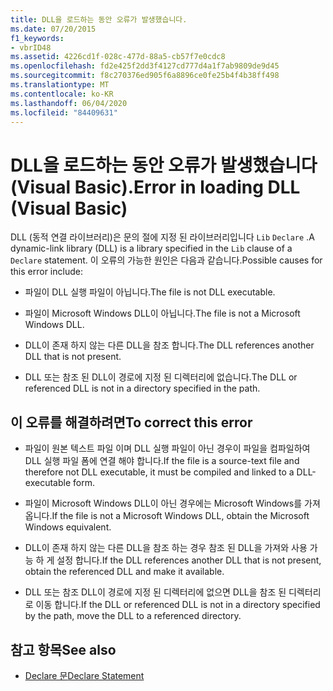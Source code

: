 ```yaml
---
title: DLL을 로드하는 동안 오류가 발생했습니다.
ms.date: 07/20/2015
f1_keywords:
- vbrID48
ms.assetid: 4226cd1f-028c-477d-88a5-cb57f7e0cdc8
ms.openlocfilehash: fd2e425f2dd3f4127cd777d4a1f7ab9809de9d45
ms.sourcegitcommit: f8c270376ed905f6a8896ce0fe25b4f4b38ff498
ms.translationtype: MT
ms.contentlocale: ko-KR
ms.lasthandoff: 06/04/2020
ms.locfileid: "84409631"
---
```

# <a name="error-in-loading-dll-visual-basic"></a><span data-ttu-id="baa66-102">DLL을 로드하는 동안 오류가 발생했습니다(Visual Basic).</span><span class="sxs-lookup"><span data-stu-id="baa66-102">Error in loading DLL (Visual Basic)</span></span>
<span data-ttu-id="baa66-103">DLL (동적 연결 라이브러리)은 문의 절에 지정 된 라이브러리입니다 `Lib` `Declare` .</span><span class="sxs-lookup"><span data-stu-id="baa66-103">A dynamic-link library (DLL) is a library specified in the `Lib` clause of a `Declare` statement.</span></span> <span data-ttu-id="baa66-104">이 오류의 가능한 원인은 다음과 같습니다.</span><span class="sxs-lookup"><span data-stu-id="baa66-104">Possible causes for this error include:</span></span>  
  
- <span data-ttu-id="baa66-105">파일이 DLL 실행 파일이 아닙니다.</span><span class="sxs-lookup"><span data-stu-id="baa66-105">The file is not DLL executable.</span></span>  
  
- <span data-ttu-id="baa66-106">파일이 Microsoft Windows DLL이 아닙니다.</span><span class="sxs-lookup"><span data-stu-id="baa66-106">The file is not a Microsoft Windows DLL.</span></span>  
  
- <span data-ttu-id="baa66-107">DLL이 존재 하지 않는 다른 DLL을 참조 합니다.</span><span class="sxs-lookup"><span data-stu-id="baa66-107">The DLL references another DLL that is not present.</span></span>  
  
- <span data-ttu-id="baa66-108">DLL 또는 참조 된 DLL이 경로에 지정 된 디렉터리에 없습니다.</span><span class="sxs-lookup"><span data-stu-id="baa66-108">The DLL or referenced DLL is not in a directory specified in the path.</span></span>  
  
## <a name="to-correct-this-error"></a><span data-ttu-id="baa66-109">이 오류를 해결하려면</span><span class="sxs-lookup"><span data-stu-id="baa66-109">To correct this error</span></span>  
  
- <span data-ttu-id="baa66-110">파일이 원본 텍스트 파일 이며 DLL 실행 파일이 아닌 경우이 파일을 컴파일하여 DLL 실행 파일 폼에 연결 해야 합니다.</span><span class="sxs-lookup"><span data-stu-id="baa66-110">If the file is a source-text file and therefore not DLL executable, it must be compiled and linked to a DLL-executable form.</span></span>  
  
- <span data-ttu-id="baa66-111">파일이 Microsoft Windows DLL이 아닌 경우에는 Microsoft Windows를 가져옵니다.</span><span class="sxs-lookup"><span data-stu-id="baa66-111">If the file is not a Microsoft Windows DLL, obtain the Microsoft Windows equivalent.</span></span>  
  
- <span data-ttu-id="baa66-112">DLL이 존재 하지 않는 다른 DLL을 참조 하는 경우 참조 된 DLL을 가져와 사용 가능 하 게 설정 합니다.</span><span class="sxs-lookup"><span data-stu-id="baa66-112">If the DLL references another DLL that is not present, obtain the referenced DLL and make it available.</span></span>  
  
- <span data-ttu-id="baa66-113">DLL 또는 참조 DLL이 경로에 지정 된 디렉터리에 없으면 DLL을 참조 된 디렉터리로 이동 합니다.</span><span class="sxs-lookup"><span data-stu-id="baa66-113">If the DLL or referenced DLL is not in a directory specified by the path, move the DLL to a referenced directory.</span></span>  
  
## <a name="see-also"></a><span data-ttu-id="baa66-114">참고 항목</span><span class="sxs-lookup"><span data-stu-id="baa66-114">See also</span></span>

- [<span data-ttu-id="baa66-115">Declare 문</span><span class="sxs-lookup"><span data-stu-id="baa66-115">Declare Statement</span></span>](../statements/declare-statement.md)
